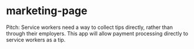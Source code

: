 # marketing-page

Pitch: Service workers need a way to collect tips directly, rather than through their employers. This app will allow payment processing directly to service workers as a tip.